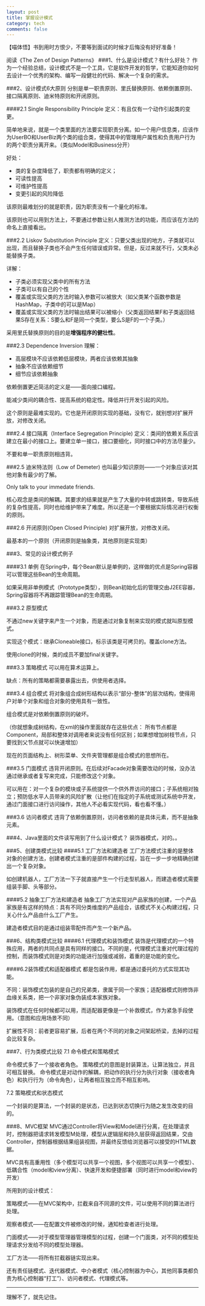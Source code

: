 ```yaml
---
layout: post
title: 掌握设计模式
category: tech
comments: false
---
```

【喵体悟】书到用时方恨少，不要等到面试的时候才后悔没有好好准备！

阅读《The Zen of Design Patterns》
###1、什么是设计模式？有什么好处？
作为一个经验总结，设计模式不是一个工具，它是软件开发的哲学，它能知道你如何去设计一个优秀的架构、编写一段健壮的代码、解决一个复杂的需求。


###2、设计模式6大原则
分别是单一职责原则、里氏替换原则、依赖倒置原则、接口隔离原则、迪米特原则和开闭原则。

####2.1 Single Responsibility Principle
定义：有且仅有一个动作引起类的变更。

简单地来说，就是一个类里面的方法要实现职责分离。如一个用户信息类，应该作为UserBO和UserBiz两个类的组合类，使得其中的管理用户属性和负责用户行为的两个职责分离开来。（类似Model和Business分开）

好处：   

- 类的复杂度降低了，职责都有明确的定义；
- 可读性提高
- 可维护性提高
- 变更引起的风险降低

该原则最难划分的就是职责，因为职责没有一个量化的标准。

该原则也可以用到方法上，不要通过参数让别人推测方法的功能，而应该在方法的命名上直接看出。


###2.2 Liskov Substitution Principle
定义：只要父类出现的地方，子类就可以出现，而且替换子类也不会产生任何错误或异常。但是，反过来就不行，父类未必能替换子类。

详解：

- 子类必须实现父类中的所有方法
- 子类可以有自己的个性
- 覆盖或实现父类的方法时输入参数可以被放大（如父类某个函数参数是HashMap，子类中的可以是Map）
- 覆盖或实现父类的方法时输出结果可以被缩小（父类返回结果F和子类返回结果S存在关系：S要么和F是同一个类型，要么S是F的一个子类。）

采用里氏替换原则的目的是**增强程序的健壮性**。

###2.3 Dependence Inversion
理解：

- 高层模块不应该依赖低层模块，两者应该依赖其抽象
- 抽象不应该依赖细节
- 细节应该依赖抽象

依赖倒置更近简洁的定义是——面向接口编程。

能减少类间的耦合性、提高系统的稳定性。降低并行开发引起的风险。

这个原则是最难实现的。它也是开闭原则实现的基础，没有它，就别想对扩展开放，对修改关闭。

###2.4 接口隔离（Interface Segregation Principle)
定义：类间的依赖关系应该建立在最小的接口上。要建立单一接口，接口要细化，同时接口中的方法尽量少。

不要和单一职责原则相违背。

###2.5 迪米特法则（Low of Demeter)
也叫最少知识原则——一个对象应该对其他对象有最少的了解。

Only talk to your immedate friends.

核心观念是类间的解耦。其要求的结果就是产生了大量的中转或跳转类，导致系统的复杂性提高，同时也给维护带来了难度。所以还是一个要根据实际情况进行权衡的原则。

###2.6 开闭原则(Open Closed Principle)
对扩展开放，对修改关闭。

最基本的一个原则（开闭原则是抽象类，其他原则是实现类）


###3、常见的设计模式例子

####3.1 单例
  在Spring中，每个Bean默认是单例的，这样做的优点是Spring容器可以管理这些Bean的生命周期。

  如果采用非单例模式（Prototype类型），则Bean初始化后的管理交由J2EE容器，Spring容器将不再跟踪管理Bean的生命周期。

###3.2 原型模式

不通过new关键字来产生一个对象，而是通过对象复制来实现的模式就叫原型模式。

实现这个模式：继承Cloneable接口，标示该类是可拷贝的。覆盖clone方法。

使用clone的时候，类的成员不要加final关键字。

###3.3 策略模式
可以用在算术运算上。

缺点：所有的策略都需要暴露出去，供使用者选择。

###3.4 组合模式
将对象组合成树形结构以表示“部分-整体”的层次结构，使得用户对单个对象和组合对象的使用具有一致性。

组合模式是对依赖倒置原则的破坏。

（你就想象成树结构，在xml的操作里面就存在这些优点：
所有节点都是Component，局部和整体对调用者来说没有任何区别；如果想增加树枝节点，只要找到父节点就可以快速增加）

现在的页面结构上、树形菜单、文件夹管理都是组合模式的思想所在。

###3.5 门面模式
违背开闭原则。在后续对Facade对象需要改动的时候，没办法通过继承或者复写来完成，只能修改这个对象。

可以用在：对一个复杂的模块或子系统提供一个供外界访问的接口；子系统相对独立；预防低水平人员带来的风险扩散（让他们在指定的子系统或测试系统中开发，通过门面接口进行访问操作，其他人不必看实现代码，看也看不懂。）

###3.6 访问者模式
违背了依赖倒置原则，访问者依赖的是具体元素，而不是抽象元素。

###4、Java里面的文件读写用到了什么设计模式？
装饰器模式，对的。。

###5、创建类模式比较
####5.1 工厂方法和建造者
工厂方法模式注重的是整体对象的创建方法，创建者模式注重的是部件构建的过程，旨在一步一步地精确创建出一个复杂对象。

如创建机器人，工厂方法一下子就直接产生一个行走型机器人，而建造者模式需要组装手脚、头等部分。

####5.2 抽象工厂方法和建造者
抽象工厂方法实现对产品家族的创建，一个产品家族是有这样的特点：具有不同分类维度的产品组合，该模式不关心构建过程，只关心什么产品由什么工厂产生。

建造者模式目的是通过组装零配件而产生一个新产品。

###6、结构类模式比较
####6.1 代理模式和装饰模式
装饰是代理模式的一个特殊应用，两者的共同点是具有同样的接口。不同的是，代理模式注重对代理过程的控制，而装饰模式则是对类的功能进行加强或减弱，着重的是功能的变化。

####6.2装饰模式和适配器模式
都是包装作用，都是通过委托的方式实现其功能。

不同：装饰模式包装的是自己的兄弟类，隶属于同一个家族；适配器模式则修饰非血缘关系类，把一个非家对象伪装成本家族对象。

装饰模式在任何时候都可以用，而适配器更像是一个补救模式，作为紧急手段使用。（意图和应用场景不同）

扩展性不同：前者更容易扩展，后者在两个不同的对象之间架起桥梁，去掉的过程会比较复杂。

###7、行为类模式比较
7.1 命令模式和策略模式

命令模式多了一个接收者角色。
策略模式的意图是封装算法，让算法独立，并且可相互替换。
命令模式是对动作的解耦，把动作的执行分为执行对象（接收者角色）和执行行为（命令角色），让两者相互独立而不相互影响。

7.2 策略模式和状态模式

一个封装的是算法，一个封装的是状态，已达到状态切换行为随之发生改变的目的。

###8、MVC框架
MVC通过Controller将View和Model进行分离，在处理请求时，控制器把请求转发模型M处理，模型从逻辑层和持久层获得返回结果，交由Controller，控制器根据结果组装视图，并最终反馈给浏览器可以接受的HTML数据。

MVC具有高重用性（多个模型可以共享一个视图，多个视图可以共享一个模型）、低耦合性（model和view分离）、快速开发和便捷部署（同时进行model和view的开发）

所用到的设计模式：

策略模式——在MVC架构中，拦截来自不同源的文件，可以使用不同的算法进行处理。

观察者模式——在配置文件被修改的时候，通知检查者进行处理。

门面模式——对于模型管理器管理模型的过程，创建一个门面类，对不同的模型处理请求分发给不同的模型处理器。

工厂方法——将所有拦截器链实现出来。

还有责任链模式、迭代器模式、中介者模式（核心控制器为中心，其他同事类都负责为核心控制器“打工”）、访问者模式、代理模式等。

---
理解不了，就先记住。